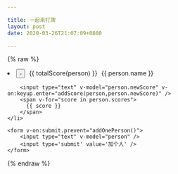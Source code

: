 ```yaml
---

title: 一起来打牌
layout: post
date: 2020-03-26T21:07:09+0800

---
```


{% raw %}
<div id='app'>
	<li v-for="(person, index) in persons">
		<button style="margin-right:5px;" v-on:click="removeOnePerson(index)"> - </button>
		<span style="margin-right:5px;">{{ totalScore(person) }}</span>
		{{ person.name }}

		<input type="text" v-model="person.newScore" v-on:keyup.enter="addScore(person,person.newScore)" />
		<span v-for="score in person.scores">
		  {{ score }}
		</span>
	</li>

	<form v-on:submit.prevent="addOnePerson()">
		<input type="text" v-model="person" />
		<input type='submit' value='加个人' />
	</form>
</div>
{% endraw %}

<script src="https://cdn.jsdelivr.net/npm/vue@2.6.11"></script>


<script>
var app = new Vue({
  el: '#app',
  data: {
    persons: [],
	person: ''
  },
  methods: {
    removeOnePerson: function (idx) {
	  console.log(idx)
	  console.log(typeof(idx))
		var old = this.persons.splice(0)
		for (i in old) {
			if (parseInt(i) !== idx) {
				this.persons.push(old[i])
			}
		}
    },
    addOnePerson: function () {
      this.persons.push({'name':this.person, 'scores':[], 'total':0, 'newScore':''})
	  this.person = ''
    },
	addScore(person, score) {
	    var scoreF =  parseFloat(score)
			if (scoreF.toString() === 'NaN') {
				return
			}
		person.scores.push(parseFloat(person.newScore))
		person.newScore=''
	},


    totalScore: function (person) {
      var t = 0.0
	  for (i in person.scores) {
		t += person.scores[i]
	  }
	  return t
    }
  }
})
</script>

